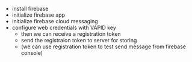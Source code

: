 - install firebase
- initialize firebase app
- initialize firebase cloud messaging
- configure web credentials with VAPID key
  - then we can receive a registration token
  - send the registraion token to server for storing
  - (we can use registration token to test send message from firebase console)
